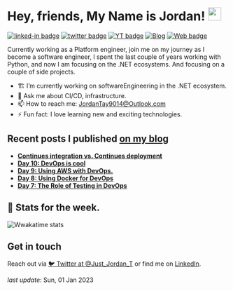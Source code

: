 <h1>Hey, friends,  My Name is Jordan! <img src="https://emojis.slackmojis.com/emojis/images/1536351075/4594/blob-wave.gif?1536351075" width="30"/> </h1>

[![linked-in badge](https://img.shields.io/badge/JordanTaylor-2088FF?style=flat&logo=linkedin)](https://www.linkedin.com/in/jordan-taylor-3555aba6/)
[![twitter badge](https://img.shields.io/badge/@Just_Jordan_T-2088FF?style=flat&logo=twitter)](https://twitter.com/Just_Jordan_T)
[![YT badge](https://img.shields.io/badge/YouTube-FF0000?style=flat&logo=youtube&logoColor=white)](https://www.youtube.com/channel/UCWMddXhNGWkzBYYS9cv-7Qg?view_as=subscriber)
[![Blog](https://img.shields.io/badge/Blog-2088FF?&style=flat&logo=blog&logoColor=white)](https://dev.to/justjordant)
[![Web badge](https://img.shields.io/badge/WebSite-30302f?style=flat&logo=google_chrome)](https://justjordant.com/)

Currently working as a Platform engineer, join me on my journey as I become a software engineer, I spent the last couple of years working with Python, and now I am focusing on the .NET ecosystems. And focusing on a couple of side projects.


- 🏗️ I’m currently working on softwareEngineering in the .NET ecosystem.
- 💬 Ask me about CI/CD, infrastructure.
- 📫 How to reach me: JordanTay9014@Outlook.com
- ⚡ Fun fact: I love learning new and exciting technologies.

## Recent posts I published [on my blog](https://blog.justjordant.com)

- **[Continues integration vs. Continues deployment](https://blog.justjordant.com/continues-integration-vs-continues-deployment)**
- **[Day 10: DevOps is cool](https://blog.justjordant.com/day-10-devops-is-cool)**
- **[Day 9: Using AWS with DevOps.](https://blog.justjordant.com/day-9-using-aws-with-devops)**
- **[Day 8: Using Docker for DevOps](https://blog.justjordant.com/day-8-using-docker-for-devops)**
- **[Day 7: The Role of Testing in DevOps](https://blog.justjordant.com/day-7-the-role-of-testing-in-devops)**

<!-- 
- **[Continues integration vs. Continues deployment](https://blog.justjordant.com/continues-integration-vs-continues-deployment)** ()
- **[Day 10: DevOps is cool](https://blog.justjordant.com/day-10-devops-is-cool)** ()
- **[Day 9: Using AWS with DevOps.](https://blog.justjordant.com/day-9-using-aws-with-devops)** ()
- **[Day 8: Using Docker for DevOps](https://blog.justjordant.com/day-8-using-docker-for-devops)** ()
- **[Day 7: The Role of Testing in DevOps](https://blog.justjordant.com/day-7-the-role-of-testing-in-devops)** ()
 -->


## 🧮 Stats for the week.
<!-- ![Wwakatime stats](https://github-readme-stats-taupe-two.vercel.app/api/wakatime?username=JustJordanT&hide_title=true&hide_border=true&langs_count=5) -->
<!-- ![Weekly Stats](https://wakatime.com/share/@JustJordanT/e75d2b52-c47b-4824-b8fe-cdcaa2257f3d.svg) -->
  ![Wwakatime stats](https://github-readme-stats-taupe-two.vercel.app/api/wakatime?username=JustJordanT&hide_title=true&hide_border=true&langs_count=5&bg_color=00000000&text_color=777)


## Get in touch

Reach out via [🐦 Twitter at @Just_Jordan_T](https://twitter.com/Just_Jordan_T) or find me on [LinkedIn](https://linkedin.com/in/justjordant).

_last update_: Sun, 01 Jan 2023
